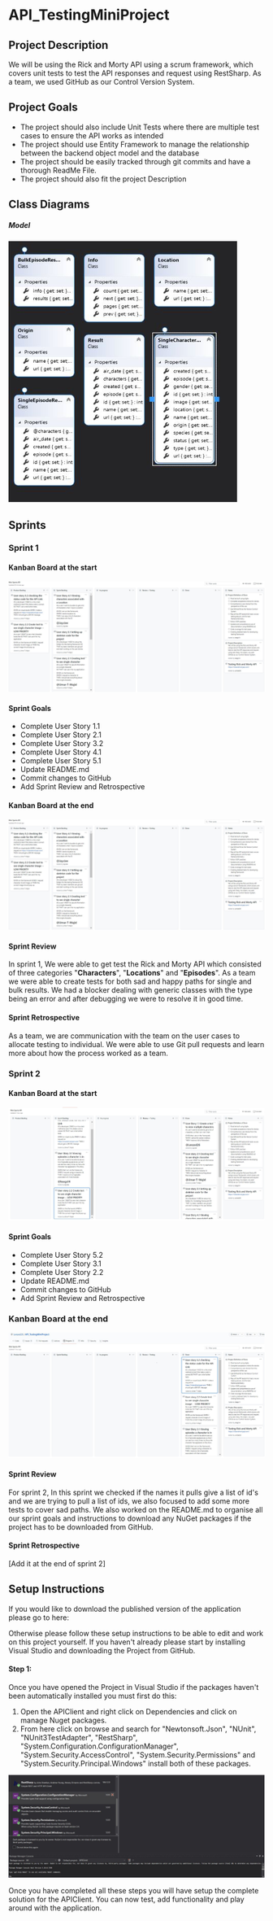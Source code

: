 # API_TestingMiniProject

## Project Description

We will be using the Rick and Morty API using  a scrum framework, which covers unit tests to test the API responses and request using RestSharp. As a team, we used GitHub as our Control Version System.

## Project Goals

- The project should also include Unit Tests where there are multiple test cases to ensure the API works as intended
- The project should use Entity Framework to manage the relationship between the backend object model and the database
- The project should be easily tracked through git commits and have a thorough ReadMe File.
- The project should also fit the project Description

## Class Diagrams

##### Model

![Model_Class_Diagram](/Images/Model_Class_Diagram.JPG)

## Sprints

### Sprint 1

#### Kanban Board at the start

![Sprint_One_Before](/Images/Sprint_One_Before.JPG)

#### Sprint Goals

- Complete User Story 1.1
- Complete User Story 2.1
- Complete User Story 3.2
- Complete User Story 4.1
- Complete User Story 5.1
- Update README.md
- Commit changes to GitHub
- Add Sprint Review and Retrospective

#### Kanban Board at the end

![Sprint_One_Before](/Images/Sprint_One_Before.JPG)

#### Sprint Review

In sprint 1, We were able to get test the Rick and Morty API which consisted of three categories "**Characters**", "**Locations**" and "**Episodes**". As a team we were able to create tests for both sad and happy paths for single and bulk results. We had a blocker dealing with generic classes with the type being an error and after debugging we were to resolve it in good time.

#### Sprint Retrospective

As a team, we are communication with the team on the user cases to allocate testing to individual. We were able to use Git pull requests and learn more about how the process worked as a team. 

### Sprint 2

#### Kanban Board at the start

![Sprint_Two_Before](/Images/Sprint_Two_Before.JPG)

#### Sprint Goals

- Complete User Story 5.2
- Complete User Story 3.1
- Complete User Story 2.2
- Update README.md
- Commit changes to GitHub
- Add Sprint Review and Retrospective

### Kanban Board at the end

![Sprint_Two_After](/Images/Sprint_Two_After.JPG)

#### Sprint Review

For sprint 2, In this sprint we checked if the names it pulls give a list of id's and we are trying to pull a list of ids, we also focused to add some more tests to cover sad paths. We also worked on the README.md to organise all our sprint goals and instructions to download any NuGet packages if the project has to be downloaded from GitHub.

#### Sprint Retrospective

[Add it at the end of sprint 2]

## Setup Instructions

If you would like to download the published version of the application please go to here:

Otherwise please follow these setup instructions to be able to edit and work on this project yourself. If you haven't already please start by installing Visual Studio and downloading the Project from GitHub.

#### Step 1:

Once you have opened the Project in Visual Studio if the packages haven't been automatically installed you must first do this:

1. Open the APIClient and right click on Dependencies and click on manage Nuget packages.
2. From here click on browse and search for "Newtonsoft.Json", "NUnit", "NUnit3TestAdapter", "RestSharp", "System.Configuration.ConfigurationManager", "System.Security.AccessControl", "System.Security.Permissions" and "System.Security.Principal.Windows" install both of these packages.

![NuGet Packages](/Images/NuGet&#32;Packages.JPG)

Once you have completed all these steps you will have setup the complete solution for the APIClient. You can now test, add functionality and play around with the application.
